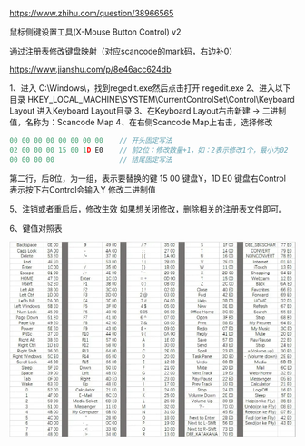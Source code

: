 https://www.zhihu.com/question/38966565

鼠标侧键设置工具(X-Mouse Button Control) v2



通过注册表修改键盘映射（对应scancode的mark码，右边补0）

https://www.jianshu.com/p/8e46acc624db

1、进入 C:\Windows\，找到regedit.exe然后点击打开
regedit.exe
2、进入以下目录 HKEY_LOCAL_MACHINE\SYSTEM\CurrentControlSet\Control\Keyboard Layout
进入Keyboard Layout目录
3、在Keyboard Layout右击新建 -> 二进制值，名称为：Scancode Map
4、在右侧Scancode Map上右击，选择修改

```javascript
00 00 00 00 00 00 00 00    // 开头固定写法
02 00 00 00 15 00 1D E0    // 前2位：修改数量+1，如：2表示修改1个，最小为02
00 00 00 00                // 结尾固定写法
```



第二行，后8位，为一组，表示要替换的键
15 00 键盘Y，1D E0 键盘右Control
表示按下右Control会输入Y
修改二进制值

5、注销或者重启后，修改生效
如果想关闭修改，删除相关的注册表文件即可。

6、键值对照表

![330083cb452722538f1ed67e0490cd0e_webp](assets/330083cb452722538f1ed67e0490cd0e_webp.webp)